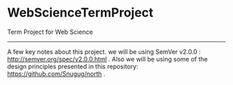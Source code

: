 WebScienceTermProject
=====================

Term Project for Web Science

-------
A few key notes about this project. we will be using SemVer v2.0.0 : http://semver.org/spec/v2.0.0.html .
Also we will be using some of the design principles presented in this repository: https://github.com/Snugug/north .
